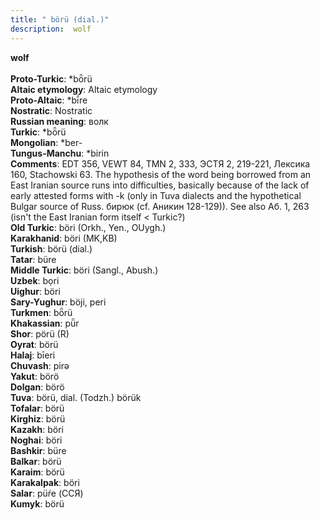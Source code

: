 ```yaml
---
title: " börü (dial.)"
description:  wolf
---
```

<strong> wolf</strong><br><br>
<strong>Proto-Turkic</strong>:  *bȫrü<br>
<strong>Altaic etymology</strong>:  Altaic etymology<br>
<strong> Proto-Altaic</strong>:  *bī́re<br>
<strong>Nostratic</strong>:  Nostratic<br>
<strong>Russian meaning</strong>:  волк<br>
<strong>Turkic</strong>:  *bȫrü<br>
<strong>Mongolian</strong>:  *ber-<br>
<strong>Tungus-Manchu</strong>:  *birin<br>
<strong>Comments</strong>:  EDT 356, VEWT 84, TMN 2, 333, ЭСТЯ 2, 219-221, Лексика 160, Stachowski 63. The hypothesis of the word being borrowed from an East Iranian source runs into difficulties, basically because of the lack of early attested forms with -k (only in Tuva dialects and the hypothetical Bulgar source of Russ. бирюк (cf. Аникин 128-129)). See also Аб. 1, 263 (isn't the East Iranian form itself < Turkic?)<br>
<strong>Old Turkic</strong>:  böri (Orkh., Yen., OUygh.)<br>
<strong>Karakhanid</strong>:  böri (MK,KB)<br>
<strong>Turkish</strong>:  börü (dial.)<br>
<strong>Tatar</strong>:  büre<br>
<strong>Middle Turkic</strong>:  böri (Sangl., Abush.)<br>
<strong>Uzbek</strong>:  bọri<br>
<strong>Uighur</strong>:  böri<br>
<strong>Sary-Yughur</strong>:  böji, peri<br>
<strong>Turkmen</strong>:  bȫrü<br>
<strong>Khakassian</strong>:  pǖr<br>
<strong>Shor</strong>:  pörü (R)<br>
<strong>Oyrat</strong>:  börü<br>
<strong>Halaj</strong>:  bīeri<br>
<strong>Chuvash</strong>:  pirǝ<br>
<strong>Yakut</strong>:  börö<br>
<strong>Dolgan</strong>:  börö<br>
<strong>Tuva</strong>:  börü, dial. (Todzh.) börük<br>
<strong>Tofalar</strong>:  börü<br>
<strong>Kirghiz</strong>:  börü<br>
<strong>Kazakh</strong>:  böri<br>
<strong>Noghai</strong>:  böri<br>
<strong>Bashkir</strong>:  büre<br>
<strong>Balkar</strong>:  börü<br>
<strong>Karaim</strong>:  börü<br>
<strong>Karakalpak</strong>:  böri<br>
<strong>Salar</strong>:  püŕe (ССЯ)<br>
<strong>Kumyk</strong>:  börü<br>


